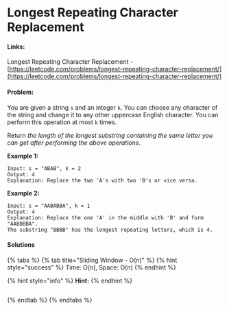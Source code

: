 # Longest Repeating Character Replacement

#### Links:

Longest Repeating Character Replacement - [https://leetcode.com/problems/longest-repeating-character-replacement/](https://leetcode.com/problems/longest-repeating-character-replacement/)

#### Problem:

You are given a string `s` and an integer `k`. You can choose any character of the string and change it to any other uppercase English character. You can perform this operation at most `k` times.

Return _the length of the longest substring containing the same letter you can get after performing the above operations_.

**Example 1:**

```
Input: s = "ABAB", k = 2
Output: 4
Explanation: Replace the two 'A's with two 'B's or vice versa.
```

**Example 2:**

```
Input: s = "AABABBA", k = 1
Output: 4
Explanation: Replace the one 'A' in the middle with 'B' and form "AABBBBA".
The substring "BBBB" has the longest repeating letters, which is 4.
```

#### Solutions

{% tabs %}
{% tab title="Sliding Window - O(n)" %}
{% hint style="success" %}
Time: O(n), Space: O(n)
{% endhint %}

{% hint style="info" %}
**Hint:** &#x20;
{% endhint %}

```python
```
{% endtab %}
{% endtabs %}
